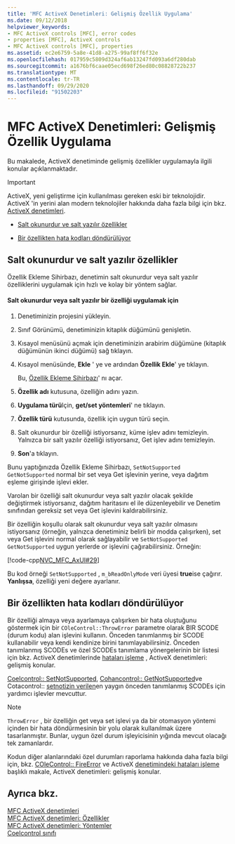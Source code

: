 ```yaml
---
title: 'MFC ActiveX Denetimleri: Gelişmiş Özellik Uygulama'
ms.date: 09/12/2018
helpviewer_keywords:
- MFC ActiveX controls [MFC], error codes
- properties [MFC], ActiveX controls
- MFC ActiveX controls [MFC], properties
ms.assetid: ec2e6759-5a8e-41d8-a275-99af8ff6f32e
ms.openlocfilehash: 017959c5809d324af6ab13247fd093a6df280dab
ms.sourcegitcommit: a1676bf6caae05ecd698f26ed80c08828722b237
ms.translationtype: MT
ms.contentlocale: tr-TR
ms.lasthandoff: 09/29/2020
ms.locfileid: "91502203"
---
```

# <a name="mfc-activex-controls-advanced-property-implementation"></a>MFC ActiveX Denetimleri: Gelişmiş Özellik Uygulama

Bu makalede, ActiveX denetiminde gelişmiş özellikler uygulamayla ilgili konular açıklanmaktadır.

>[!IMPORTANT]
> ActiveX, yeni geliştirme için kullanılması gereken eski bir teknolojidir. ActiveX 'in yerini alan modern teknolojiler hakkında daha fazla bilgi için bkz. [ActiveX denetimleri](activex-controls.md).

- [Salt okunurdur ve salt yazılır özellikler](#_core_read2donly_and_write2donly_properties)

- [Bir özellikten hata kodları döndürülüyor](#_core_returning_error_codes_from_a_property)

## <a name="read-only-and-write-only-properties"></a><a name="_core_read2donly_and_write2donly_properties"></a> Salt okunurdur ve salt yazılır özellikler

Özellik Ekleme Sihirbazı, denetimin salt okunurdur veya salt yazılır özelliklerini uygulamak için hızlı ve kolay bir yöntem sağlar.

#### <a name="to-implement-a-read-only-or-write-only-property"></a>Salt okunurdur veya salt yazılır bir özelliği uygulamak için

1. Denetiminizin projesini yükleyin.

1. Sınıf Görünümü, denetiminizin kitaplık düğümünü genişletin.

1. Kısayol menüsünü açmak için denetiminizin arabirim düğümüne (kitaplık düğümünün ikinci düğümü) sağ tıklayın.

1. Kısayol menüsünde, **Ekle** ' ye ve ardından **Özellik Ekle**' ye tıklayın.

   Bu, [Özellik Ekleme Sihirbazı](../ide/adding-a-property-visual-cpp.md#names-add-property-wizard)' nı açar.

1. **Özellik adı** kutusuna, özelliğin adını yazın.

1. **Uygulama türü**Için, **get/set yöntemleri**' ne tıklayın.

1. **Özellik türü** kutusunda, özellik için uygun türü seçin.

1. Salt okunurdur bir özelliği istiyorsanız, küme işlev adını temizleyin. Yalnızca bir salt yazılır özelliği istiyorsanız, Get işlev adını temizleyin.

1. **Son**'a tıklayın.

Bunu yaptığınızda Özellik Ekleme Sihirbazı, `SetNotSupported` `GetNotSupported` normal bir set veya Get işlevinin yerine, veya dağıtım eşleme girişinde işlevi ekler.

Varolan bir özelliği salt okunurdur veya salt yazılır olacak şekilde değiştirmek istiyorsanız, dağıtım haritasını el ile düzenleyebilir ve Denetim sınıfından gereksiz set veya Get işlevini kaldırabilirsiniz.

Bir özelliğin koşullu olarak salt okunurdur veya salt yazılır olmasını istiyorsanız (örneğin, yalnızca denetiminiz belirli bir modda çalışırken), set veya Get işlevini normal olarak sağlayabilir ve `SetNotSupported` `GetNotSupported` uygun yerlerde or işlevini çağırabilirsiniz. Örneğin:

[!code-cpp[NVC_MFC_AxUI#29](codesnippet/cpp/mfc-activex-controls-advanced-property-implementation_1.cpp)]

Bu kod örneği `SetNotSupported` , `m_bReadOnlyMode` veri üyesi **true**ise çağırır. **Yanlışsa**, özelliği yeni değere ayarlanır.

## <a name="returning-error-codes-from-a-property"></a><a name="_core_returning_error_codes_from_a_property"></a> Bir özellikten hata kodları döndürülüyor

Bir özelliği almaya veya ayarlamaya çalışırken bir hata oluştuğunu göstermek için bir `COleControl::ThrowError` parametre olarak BIR SCODE (durum kodu) alan işlevini kullanın. Önceden tanımlanmış bir SCODE kullanabilir veya kendi kendinize birini tanımlayabilirsiniz. Önceden tanımlanmış SCODEs ve özel SCODEs tanımlama yönergelerinin bir listesi için bkz. ActiveX denetimlerinde [hataları işleme](mfc-activex-controls-advanced-topics.md) , ActiveX denetimleri: gelişmiş konular.

[Coelcontrol:: SetNotSupported](reference/colecontrol-class.md#setnotsupported), [Cohancontrol:: GetNotSupported](reference/colecontrol-class.md#getnotsupported)ve Cotacontrol:: [setnotizin verilen](reference/colecontrol-class.md#setnotpermitted)en yaygın önceden tanımlanmış SCODEs için yardımcı işlevler mevcuttur.

> [!NOTE]
> `ThrowError` , bir özelliğin get veya set işlevi ya da bir otomasyon yöntemi içinden bir hata döndürmesinin bir yolu olarak kullanılmak üzere tasarlanmıştır. Bunlar, uygun özel durum işleyicisinin yığında mevcut olacağı tek zamanlardır.

Kodun diğer alanlarındaki özel durumları raporlama hakkında daha fazla bilgi için, bkz. [COleControl:: FireError](reference/colecontrol-class.md#fireerror) ve ActiveX [denetimindeki hataları işleme](mfc-activex-controls-advanced-topics.md) başlıklı makale, ActiveX denetimleri: gelişmiş konular.

## <a name="see-also"></a>Ayrıca bkz.

[MFC ActiveX denetimleri](mfc-activex-controls.md)<br/>
[MFC ActiveX denetimleri: Özellikler](mfc-activex-controls-properties.md)<br/>
[MFC ActiveX denetimleri: Yöntemler](mfc-activex-controls-methods.md)<br/>
[Coelcontrol sınıfı](reference/colecontrol-class.md)

